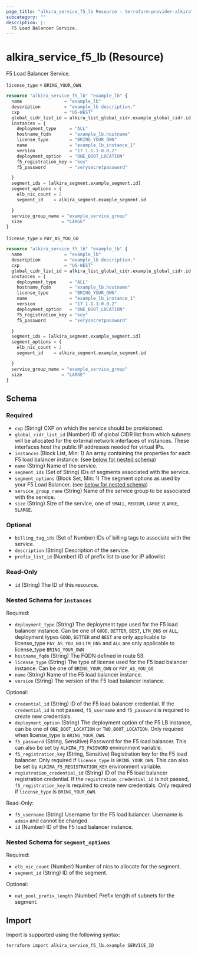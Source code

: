 ```yaml
---
page_title: "alkira_service_f5_lb Resource - terraform-provider-alkira"
subcategory: ""
description: |-
  F5 Load Balancer Service.
---
```


# alkira_service_f5_lb (Resource)

F5 Load Balancer Service.

`license_type` = `BRING_YOUR_OWN`
```terraform
resource "alkira_service_f5_lb" "example_lb" {
  name                = "example_lb"
  description         = "example_lb description."
  cxp                 = "US-WEST"
  global_cidr_list_id = alkira_list_global_cidr.example_global_cidr.id
  instances = {
    deployment_type     = "ALL"
    hostname_fqdn       = "example_lb.hostname"
    license_type        = "BRING_YOUR_OWN"
    name                = "example_lb_instance_1"
    version             = "17.1.1.1-0.0.2"
    deployment_option   = "ONE_BOOT_LOCATION"
    f5_registration_key = "key"
    f5_password         = "verysecretpassword"

  }
  segment_ids = [alkira_segment.example_segment.id]
  segment_options = {
    elb_nic_count = 2
    segment_id    = alkira_segment.example_segment.id

  }
  service_group_name = "example_service_group"
  size               = "LARGE"
}
```

`license_type` = `PAY_AS_YOU_GO`
```terraform
resource "alkira_service_f5_lb" "example_lb" {
  name                = "example_lb"
  description         = "example_lb description."
  cxp                 = "US-WEST"
  global_cidr_list_id = alkira_list_global_cidr.example_global_cidr.id
  instances = {
    deployment_type     = "ALL"
    hostname_fqdn       = "example_lb.hostname"
    license_type        = "BRING_YOUR_OWN"
    name                = "example_lb_instance_1"
    version             = "17.1.1.1-0.0.2"
    deployment_option   = "ONE_BOOT_LOCATION"
    f5_registration_key = "key"
    f5_password         = "verysecretpassword"

  }
  segment_ids = [alkira_segment.example_segment.id]
  segment_options = {
    elb_nic_count = 2
    segment_id    = alkira_segment.example_segment.id

  }
  service_group_name = "example_service_group"
  size               = "LARGE"
}
```

<!-- schema generated by tfplugindocs -->
## Schema

### Required

- `cxp` (String) CXP on which the service should be provisioned.
- `global_cidr_list_id` (Number) ID of global CIDR list from which subnets will be allocated for the external network interfaces of instances. These interfaces host the public IP addresses needed for virtual IPs.
- `instances` (Block List, Min: 1) An array containing the properties for each F5 load balancer instance. (see [below for nested schema](#nestedblock--instances))
- `name` (String) Name of the service.
- `segment_ids` (Set of String) IDs of segments associated with the service.
- `segment_options` (Block Set, Min: 1) The segment options as used by your F5 Load Balancer. (see [below for nested schema](#nestedblock--segment_options))
- `service_group_name` (String) Name of the service group to be associated with the service.
- `size` (String) Size of the service, one of `SMALL`, `MEDIUM`, `LARGE` `2LARGE`, `5LARGE`.

### Optional

- `billing_tag_ids` (Set of Number) IDs of billing tags to associate with the service.
- `description` (String) Description of the service.
- `prefix_list_id` (Number) ID of prefix list to use for IP allowlist

### Read-Only

- `id` (String) The ID of this resource.

<a id="nestedblock--instances"></a>
### Nested Schema for `instances`

Required:

- `deployment_type` (String) The deployment type used for the F5 load balancer instance. Can be one of `GOOD`, `BETTER`, `BEST`, `LTM_DNS` or `ALL`, deployment types `GOOD`, `BETTER` and `BEST` are only applicable to license_type `PAY_AS_YOU_GO` `LTM_DNS` and `ALL` are only applicable to license_type `BRING_YOUR_OWN`
- `hostname_fqdn` (String) The FQDN defined in route 53.
- `license_type` (String) The type of license used for the F5 load balancer instance. Can be one of `BRING_YOUR_OWN` or `PAY_AS_YOU_GO`
- `name` (String) Name of the F5 load balancer instance.
- `version` (String) The version of the F5 load balancer instance.

Optional:

- `credential_id` (String) ID of the F5 load balancer credential. If the `credential_id` is not passed, `f5_username` and `f5_password` is required to create new credentials.
- `deployment_option` (String) The deployment option of the F5 LB instance, can be one of `ONE_BOOT_LOCATION` or `TWO_BOOT_LOCATION`. Only required when license_type is `BRING_YOUR_OWN`.
- `f5_password` (String, Sensitive) Password for the F5 load balancer. This can also be set by `ALKIRA_F5_PASSWORD` environment variable.
- `f5_registration_key` (String, Sensitive) Registration key for the F5 load balancer. Only required if `license_type` is `BRING_YOUR_OWN`. This can also be set by `ALKIRA_F5_REGISTRATION_KEY` environment variable.
- `registration_credential_id` (String) ID of the F5 load balancer registration credential. If the `registration_credential_id` is not passed, `f5_registration_key` is required to create new credentials. Only required if `license_type` is `BRING_YOUR_OWN`.

Read-Only:

- `f5_username` (String) Username for the F5 load balancer. Username is `admin` and cannot be changed.
- `id` (Number) ID of the F5 load balancer instance.


<a id="nestedblock--segment_options"></a>
### Nested Schema for `segment_options`

Required:

- `elb_nic_count` (Number) Number of nics to allocate for the segment.
- `segment_id` (String) ID of the segment.

Optional:

- `nat_pool_prefix_length` (Number) Prefix length of subnets for the segment.

## Import

Import is supported using the following syntax:

```shell
terraform import alkira_service_f5_lb.example SERVICE_ID
```
